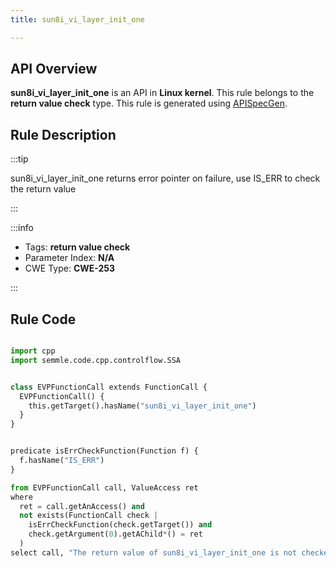 ```yaml
---
title: sun8i_vi_layer_init_one

---
```



## API Overview
**sun8i_vi_layer_init_one** is an API in **Linux kernel**. This rule belongs to the **return value check** type. This rule is generated using [APISpecGen](../../tools/APISpecGen).
## Rule Description

:::tip

sun8i_vi_layer_init_one returns error pointer on failure, use IS_ERR to check the return value

:::

:::info

- Tags: **return value check**
- Parameter Index: **N/A**
- CWE Type: **CWE-253**

:::

## Rule Code
```python

import cpp
import semmle.code.cpp.controlflow.SSA


class EVPFunctionCall extends FunctionCall {
  EVPFunctionCall() {
    this.getTarget().hasName("sun8i_vi_layer_init_one")
  }
}


predicate isErrCheckFunction(Function f) {
  f.hasName("IS_ERR") 
}

from EVPFunctionCall call, ValueAccess ret
where
  ret = call.getAnAccess() and
  not exists(FunctionCall check |
    isErrCheckFunction(check.getTarget()) and
    check.getArgument(0).getAChild*() = ret
  )
select call, "The return value of sun8i_vi_layer_init_one is not checked with IS_ERR."
    
```